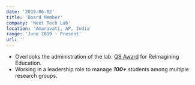 ```yaml
---
date: '2019-06-02'
title: 'Board Member'
company: 'Next Tech Lab'
location: 'Amaravati, AP, India'
range: 'June 2019 - Present'
url: ''
---
```


- Overlooks the administration of the lab. [QS Award]() for ReImagining Education.
- Working in a leadership role to manage ***100+*** students among multiple research groups.
